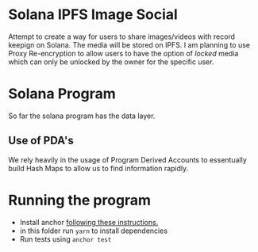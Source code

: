 # Solana IPFS Image Social

Attempt to create a way for users to share images/videos with record keepign on Solana.
The media will be stored on IPFS.
I am planning to use Proxy Re-encryption to allow users to have the option of *locked* media which can only be unlocked by the owner for the specific user.

# Solana Program
So far the solana program has the data layer.

## Use of PDA's
We rely heavily in the usage of Program Derived Accounts to essentually build 
Hash Maps to allow us to find information rapidly.

# Running the program
- Install anchor [following these instructions.](https://project-serum.github.io/anchor/getting-started/installation.html)
- in this folder run `yarn` to install dependencies
- Run tests using `anchor test`
